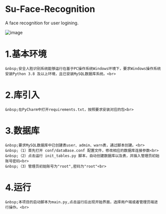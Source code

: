 # Su-Face-Recognition
A face recognition for user logining.

![image](https://github.com/Usernamesisnotavailable/Su-Face-Recognition/blob/master/Logo.jpg)

# 1.基本环境<br>
    &nbsp;安全人脸识别系统能够运行在基于PC操作系统Windows环境下，要求Windows操作系统安装Python 3.8 及以上环境，且已安装MySQL数据库系统。<br>

# 2.库引入<br>
    &nbsp;在PyCharm中打开requirements.txt，按照要求安装对应的包<br>

# 3.数据库<br>
    &nbsp;要求MySQL数据库中已创建表user、admin、warn表，通过脚本创建。<br>
    &nbsp;（1）首先打开 conf/dataBase.conf 配置文件，修改相应的数据库连接参数<br>
    &nbsp;（2）点击运行 init_tables.py 脚本，自动创建数据库以及表，并插入管理员初始账号密码<br>
    &nbsp;（3）管理员初始账号为"root",密码为"root"<br>

# 4.运行<br>
    &nbsp;本项目的启动脚本为main.py,点击运行后出现开始界面，选择用户端或者管理员端进行操作。<br>
